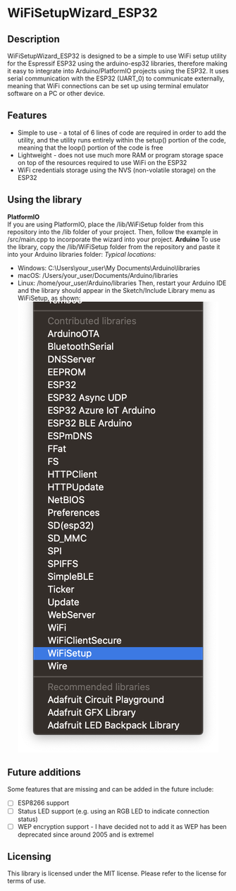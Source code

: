 # WiFiSetupWizard_ESP32

## Description

WiFiSetupWizard_ESP32 is designed to be a simple to use WiFi setup utility for the Espressif ESP32 using the arduino-esp32 libraries, therefore making it easy to integrate into Arduino/PlatformIO projects using the ESP32. It uses serial communication with the ESP32 (UART_0) to communicate externally, meaning that WiFi connections can be set up using terminal emulator software on a PC or other device.
## Features
 - Simple to use - a total of 6 lines of code are required in order to add the utility, and the utility runs entirely within the setup() portion of the code, meaning that the loop() portion of the code is free
 - Lightweight - does not use much more RAM or program storage space on top of the resources required to use WiFi on the ESP32
 - WiFi credentials storage using the NVS (non-volatile storage) on the ESP32

## Using the library
**PlatformIO**  
If you are using PlatformIO, place the /lib/WiFiSetup folder from this repository into the /lib folder of your project. Then, follow the example in /src/main.cpp to incorporate the wizard into your project.
**Arduino**
To use the library, copy the /lib/WiFiSetup folder from the repository and paste it into your Arduino libraries folder:
*Typical locations:*
- Windows: C:\Users\your_user\My Documents\Arduino\libraries
- macOS: /Users/your_user/Documents/Arduino/libraries
- Linux: /home/your_user/Arduino/libraries
Then, restart your Arduino IDE and the library should appear in the Sketch/Include Library menu as WiFiSetup, as shown:
![Display of Arduino library location](https://github.com/fbm3334/WiFiSetupWizard_ESP32/blob/master/img/ArduinoLib.png)

## Future additions
Some features that are missing and can be added in the future include:
 - [ ] ESP8266 support
 - [ ] Status LED support (e.g. using an RGB LED to indicate connection status)
 - [ ] WEP encryption support - I have decided not to add it as WEP has been deprecated since around 2005 and is extremel
## Licensing
This library is licensed under the MIT license. Please refer to the license for terms of use.
<!--stackedit_data:
eyJoaXN0b3J5IjpbLTEwNjg4MTAzMjMsLTgwMjk5NjAzNyw4Nz
YxNTI1MzgsLTE0MDMxNzQ2NTgsLTEzMzc0OTU0MzEsMTU1ODUw
MjgyNSwxNTg4NzQ4MDMwLDIwNDUxNjYyNjEsMTk2ODY0MTM0My
wtNzcxMzk2ODY0XX0=
-->